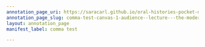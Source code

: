 ```yaml
---
annotation_page_uri: https://saracarl.github.io/oral-histories-pocket-desert/annotations/comma-test-canvas-1-audience--lecture---the-modern-novel-.json
annotation_page_slug: comma-test-canvas-1-audience--lecture---the-modern-novel-
layout: annotation_page
manifest_label: comma test

---
```

